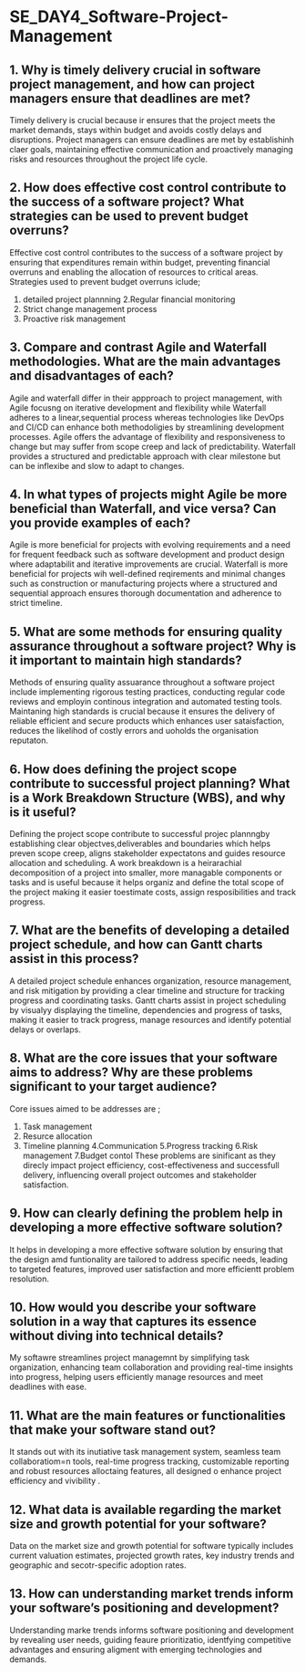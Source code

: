 # SE_DAY4_Software-Project-Management
## 1. Why is timely delivery crucial in software project management, and how can project managers ensure that deadlines are met?
Timely delivery is crucial because ir ensures that the project meets the market demands, stays within budget and avoids costly delays and disruptions.
Project managers can ensure deadlines are met by establishinh claer goals, maintaining effective communication and proactively managing risks and resources throughout the project life cycle.
## 2. How does effective cost control contribute to the success of a software project? What strategies can be used to prevent budget overruns?
Effective cost control contributes to the success of a software project by ensuring that expenditures remain within budget, preventing financial overruns and enabling the allocation of resources to critical areas.
Strategies used to prevent budget overruns iclude;
1. detailed project plannning
2.Regular financial monitoring
3. Strict change management process
4. Proactive risk management
## 3. Compare and contrast Agile and Waterfall methodologies. What are the main advantages and disadvantages of each?
Agile and waterfall differ in their appproach to project management, with Agile focusng on iterative development and flexibility while Waterfall  adheres to a linear,sequential process whereas technologies like DevOps and CI/CD can enhance both methodoligies by streamlining development processes.
Agile offers the advantage of flexibility and responsiveness to change but may suffer from scope creep and lack of predictability.
Waterfall provides a structured and predictable approach with clear milestone but can be inflexibe and slow to adapt to changes.
## 4. In what types of projects might Agile be more beneficial than Waterfall, and vice versa? Can you provide examples of each?
Agile is more beneficial for projects with evolving requirements and a need for frequent feedback such as software  development and product design where adaptabilit and iterative improvements are crucial.
Waterfall is more beneficial for projects wih well-defined reqirements and minimal changes such as construction or manufacturing projects where a structured and sequential approach ensures thorough documentation and adherence to strict timeline.
## 5. What are some methods for ensuring quality assurance throughout a software project? Why is it important to maintain high standards?
Methods of ensuring quality assuarance throughout a software project include implementing rigorous testing practices, conducting regular code reviews and employin continous integration and automated testing tools.
Maintaning high standards is crucial because it ensures the delivery of reliable efficient and secure products which enhances user sataisfaction, reduces the likelihod of costly errors and uoholds the organisation reputaton.
## 6. How does defining the project scope contribute to successful project planning? What is a Work Breakdown Structure (WBS), and why is it useful?
Defining the project scope contribute to successful projec plannngby establishing clear objectves,deliverables and boundaries which helps preven scope creep, aligns stakeholder expectatons and guides resource allocation and scheduling.
A work breakdown is a heirarachial decomposition of a project into smaller, more managable components or tasks and is useful because it helps organiz and define the total scope of the project making it easier toestimate costs, assign resposibilities and track progress.
## 7. What are the benefits of developing a detailed project schedule, and how can Gantt charts assist in this process?
A detailed project schedule enhances organization, resource management, and risk mitigation by providing a clear timeline and structure for tracking progress and coordinating tasks.
Gantt charts assist in project scheduling by visualyy displaying the timeline, dependencies and progress of tasks, making it easier to track progress, manage resources and identify potential delays or overlaps.
## 8. What are the core issues that your software aims to address? Why are these problems significant to your target audience?
Core issues aimed to be addresses are ;
1. Task management
2. Resurce allocation 
3. Timeline planning 
4.Communication
5.Progress tracking 
6.Risk management 
7.Budget contol
These problems are sinificant as they direcly impact project efficiency, cost-effectiveness and successfull delivery, influencing overall project outcomes and stakeholder satisfaction.
## 9. How can clearly defining the problem help in developing a more effective software solution?
It helps in developing a more effective software solution by ensuring that the design amd funtionality are tailored to address specific needs, leading to targeted features, improved user satisfaction and more efficientt problem resolution.
## 10. How would you describe your software solution in a way that captures its essence without diving into technical details?
My softawre streamlines project managemnt by simplifying task organization, enhancing team collaboration and providing real-time insights into progress, helping users efficiently manage resources and meet deadlines with ease.
## 11. What are the main features or functionalities that make your software stand out?
It stands out with its inutiative task management system, seamless team collaboratiom=n tools, real-time progress tracking, customizable reporting and robust resources alloctaing features, all designed o enhance project efficiency and vivibility .
## 12. What data is available regarding the market size and growth potential for your software?
Data on the market size and growth potential for software typically includes current valuation estimates, projected growth rates, key industry trends and geographic and secotr-specific adoption rates.
## 13. How can understanding market trends inform your software’s positioning and development?
Understanding marke trends informs software positioning and development by revealing user needs, guiding feaure prioritizatio, identfying competitive advantages and ensuring aligment with emerging technologies and demands.
